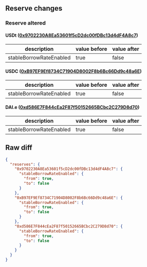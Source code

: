 ## Reserve changes

### Reserve altered

#### USDt ([0x9702230A8Ea53601f5cD2dc00fDBc13d4dF4A8c7](https://snowtrace.io/address/0x9702230A8Ea53601f5cD2dc00fDBc13d4dF4A8c7))

| description | value before | value after |
| --- | --- | --- |
| stableBorrowRateEnabled | true | false |


#### USDC ([0xB97EF9Ef8734C71904D8002F8b6Bc66Dd9c48a6E](https://snowtrace.io/address/0xB97EF9Ef8734C71904D8002F8b6Bc66Dd9c48a6E))

| description | value before | value after |
| --- | --- | --- |
| stableBorrowRateEnabled | true | false |


#### DAI.e ([0xd586E7F844cEa2F87f50152665BCbc2C279D8d70](https://snowtrace.io/address/0xd586E7F844cEa2F87f50152665BCbc2C279D8d70))

| description | value before | value after |
| --- | --- | --- |
| stableBorrowRateEnabled | true | false |


## Raw diff

```json
{
  "reserves": {
    "0x9702230A8Ea53601f5cD2dc00fDBc13d4dF4A8c7": {
      "stableBorrowRateEnabled": {
        "from": true,
        "to": false
      }
    },
    "0xB97EF9Ef8734C71904D8002F8b6Bc66Dd9c48a6E": {
      "stableBorrowRateEnabled": {
        "from": true,
        "to": false
      }
    },
    "0xd586E7F844cEa2F87f50152665BCbc2C279D8d70": {
      "stableBorrowRateEnabled": {
        "from": true,
        "to": false
      }
    }
  }
}
```